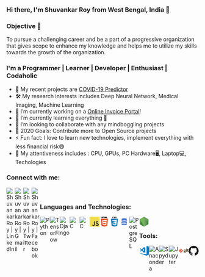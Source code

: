 <!--
**shuvankarroy/shuvankarroy** is a ✨ _special_ ✨ repository because its `README.md` (this file) appears on your GitHub profile.
-->

### Hi there, I'm Shuvankar Roy from West Bengal, India 👋

### Objective 🏹
To pursue a challenging career and be a part of a progressive organization that gives scope to enhance my knowledge
and helps me to utilize my skills towards the growth of the organization.

### I'm a Programmer | Learner | Developer | Enthusiast | Codaholic
- 🎢 My recent projects are [COVID-19 Predictor][covid19india]
- 🛠 My research interests includes Deep Neural Network, Medical Imaging, Machine Learning
- 🔭 I’m currently working on a [Online Invoice Portal][onlineinvoiceportal]!
- 🌱 I’m currently learning everything 🤣
- 👯 I’m looking to collaborate with any mindboggling projects
- 🥅 2020 Goals: Contribute more to Open Source projects
- ⚡ Fun fact: I love to learn new technologies, implement everything with less financial risk😅
- 📣 My attentiveness includes : CPU, GPUs, PC Hardware🖥, Laptop💻, Techologies 


### Connect with me:
[<img align="left" alt="Shuvankar Roy | LinkedIn" width="22px" src="https://cdn.jsdelivr.net/npm/simple-icons@v3.4.0/icons/linkedin.svg" />][linkedin]
[<img align="left" alt="Shuvankar Roy | Gmail" width="22px" src="https://cdn.jsdelivr.net/npm/simple-icons@3.4.0/icons/gmail.svg" />][gmail]
[<img align="left" alt="Shuvankar Roy | Twitter" width="22px" src="https://cdn.jsdelivr.net/npm/simple-icons@v3.4.0/icons/twitter.svg" />][twitter]
[<img align="left" alt="Shuvankar Roy | Facebook" width="22px" src="https://cdn.jsdelivr.net/npm/simple-icons@3.4.0/icons/facebook.svg" />][facebook]
<br />

### Languages and Technologies:

[<img align="left" alt="Python" width="26px" src="https://cdn.jsdelivr.net/npm/simple-icons@3.4.0/icons/python.svg" />][python]
[<img align="left" alt="TensorFlow" width="26px" src="https://cdn.jsdelivr.net/npm/simple-icons@3.4.0/icons/tensorflow.svg" />][tensorflow]
[<img align="left" alt="Django" width="26px" src="https://cdn.jsdelivr.net/npm/simple-icons@3.4.0/icons/django.svg" />][django]
<img align="left" alt="C" width="26px" src="https://cdn.jsdelivr.net/npm/simple-icons@3.4.0/icons/c.svg" />
<img align="left" alt="C" width="26px" src="https://cdn.jsdelivr.net/npm/simple-icons@3.4.0/icons/cplusplus.svg" />
[<img align="left" alt="JavaScript" width="26px" src="https://raw.githubusercontent.com/github/explore/80688e429a7d4ef2fca1e82350fe8e3517d3494d/topics/javascript/javascript.png" />][javascript]
<img align="left" alt="HTML5" width="26px" src="https://raw.githubusercontent.com/github/explore/80688e429a7d4ef2fca1e82350fe8e3517d3494d/topics/html/html.png" />
<img align="left" alt="CSS3" width="26px" src="https://raw.githubusercontent.com/github/explore/80688e429a7d4ef2fca1e82350fe8e3517d3494d/topics/css/css.png" />
<img align="left" alt="SQL" width="26px" src="https://raw.githubusercontent.com/github/explore/80688e429a7d4ef2fca1e82350fe8e3517d3494d/topics/sql/sql.png" />
<img align="left" alt="PostgreSQL" width="26px" src="https://cdn.jsdelivr.net/npm/simple-icons@3.4.0/icons/postgresql.svg" />
[<img align="left" alt="Node.js" width="26px" src="https://raw.githubusercontent.com/github/explore/80688e429a7d4ef2fca1e82350fe8e3517d3494d/topics/nodejs/nodejs.png" />][nodejs]
<br/>

### Tools:

[<img align="left" alt="Visual Studio Code" width="26px" src="https://raw.githubusercontent.com/github/explore/80688e429a7d4ef2fca1e82350fe8e3517d3494d/topics/visual-studio-code/visual-studio-code.png" />][vscode]
[<img align="left" alt="Anaconda" width="26px" src="https://cdn.jsdelivr.net/npm/simple-icons@3.4.0/icons/anaconda.svg" />][anaconda]
[<img align="left" alt="Spyder" width="26px" src="https://upload.wikimedia.org/wikipedia/commons/thumb/7/7e/Spyder_logo.svg/1200px-Spyder_logo.svg.png" />][spyder]
[<img align="left" alt="Jupyter" width="26px" src="https://cdn.jsdelivr.net/npm/simple-icons@3.4.0/icons/jupyter.svg" />][jupyter]
[<img align="left" alt="Git" width="26px" src="https://raw.githubusercontent.com/github/explore/80688e429a7d4ef2fca1e82350fe8e3517d3494d/topics/git/git.png" />][git]
[<img align="left" alt="GitHub" width="26px" src="https://raw.githubusercontent.com/github/explore/78df643247d429f6cc873026c0622819ad797942/topics/github/github.png" />][github]
<br />
<br />

[covid19india]: https://covid-19-predictor-india.herokuapp.com/
[onlineinvoiceportal]: https://online-invoice.herokuapp.com/
[gmail]: mailto:shuvankarroy2@gmail.com?subject=[GitHub]%20From%20GitHub%20&body=Dear%20Shuvankar%20Roy%2C%0A
[facebook]: https://www.facebook.com/shuvankar.roy.370
[twitter]: https://twitter.com/shuvankarroy15
[linkedin]: https://www.linkedin.com/in/shuvankar-roy/
[python]: https://www.python.org/
[tensorflow]: https://www.tensorflow.org/
[django]: https://www.djangoproject.com/
[javascript]: https://www.javascript.com/
[nodejs]: https://nodejs.org/en/
[vscode]: https://code.visualstudio.com/
[anaconda]: https://www.anaconda.com/
[spyder]: https://www.spyder-ide.org/
[jupyter]: https://jupyter.org/
[git]: https://git-scm.com/
[github]: https://github.com/


